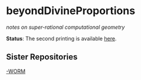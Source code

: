 beyondDivineProportions
=======================

_notes on super-rational computational geometry_

**Status**: The second printing is available
[here](https://github.com/dmparrishphd/beyondDivineProportions/blob/main/Files/1/0/secondPrinting.pdf).

Sister Repositories
-------------------

[-WORM](https://github.com/dmparrishphd/beyondDivineProportions)
